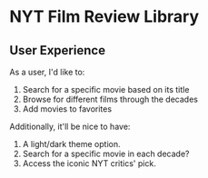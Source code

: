 # NYT Film Review Library

## User Experience

As a user, I'd like to:

1. Search for a specific movie based on its title
2. Browse for different films through the decades
3. Add movies to favorites

Additionally, it'll be nice to have:

1. A light/dark theme option.
2. Search for a specific movie in each decade?
3. Access the iconic NYT critics' pick.